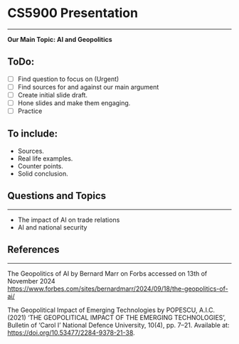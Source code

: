 # CS5900 Presentation
---

**Our Main Topic: AI and Geopolitics**

## ToDo:
- [ ] Find question to focus on (Urgent)
- [ ] Find sources for and against our main argument
- [ ] Create initial slide draft.
- [ ] Hone slides and make them engaging.
- [ ] Practice

## To include:
- Sources.
- Real life examples.
- Counter points.
- Solid conclusion.

## Questions and Topics
---
- The impact of AI on trade relations
- AI and national security 

## References
---
The Geopolitics of AI by Bernard Marr on Forbs accessed on 13th of November 2024 https://www.forbes.com/sites/bernardmarr/2024/09/18/the-geopolitics-of-ai/

The Geopolitical Impact of Emerging Technologies by POPESCU, A.I.C. (2021) ‘THE GEOPOLITICAL IMPACT OF THE EMERGING TECHNOLOGIES’, Bulletin of ‘Carol I’ National Defence University, 10(4), pp. 7–21. Available at: https://doi.org/10.53477/2284-9378-21-38.


